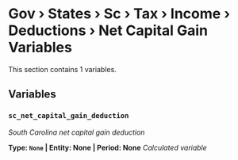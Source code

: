 # Gov › States › Sc › Tax › Income › Deductions › Net Capital Gain Variables

This section contains 1 variables.

## Variables

### `sc_net_capital_gain_deduction`
*South Carolina net capital gain deduction*

**Type: `None` | Entity: None | Period: None**
*Calculated variable*

